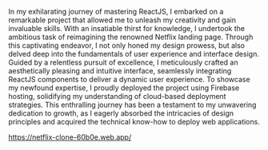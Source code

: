 In my exhilarating journey of mastering ReactJS, I embarked on a remarkable project that allowed me to unleash my creativity and gain invaluable skills. With an insatiable thirst for knowledge, I undertook the ambitious task of reimagining the renowned Netflix landing page. Through this captivating endeavor, I not only honed my design prowess, but also delved deep into the fundamentals of user experience and interface design. Guided by a relentless pursuit of excellence, I meticulously crafted an aesthetically pleasing and intuitive interface, seamlessly integrating ReactJS components to deliver a dynamic user experience. To showcase my newfound expertise, I proudly deployed the project using Firebase hosting, solidifying my understanding of cloud-based deployment strategies. This enthralling journey has been a testament to my unwavering dedication to growth, as I eagerly absorbed the intricacies of design principles and acquired the technical know-how to deploy web applications.

https://netflix-clone-60b0e.web.app/
